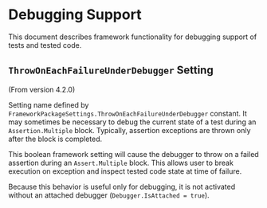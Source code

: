 # Debugging Support

This document describes framework functionality for debugging support of tests and tested code.

## `ThrowOnEachFailureUnderDebugger` Setting

(From version 4.2.0)

Setting name defined by `FrameworkPackageSettings.ThrowOnEachFailureUnderDebugger` constant.
It may sometimes be necessary to debug the current state of a test during an `Assertion.Multiple` block. Typically,
assertion exceptions are thrown only after the block is completed.

This boolean framework setting will cause the debugger to throw on a failed assertion during an `Assert.Multiple`
block. This allows user to break execution on exception and inspect tested code state
at time of failure.

Because this behavior is useful only for debugging, it is not activated without an attached debugger
(`Debugger.IsAttached = true`).

